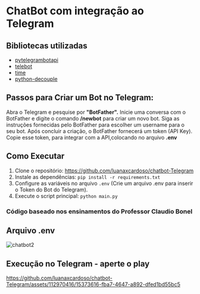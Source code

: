 # ChatBot com integração ao Telegram

## Bibliotecas utilizadas

- [pytelegrambotapi](https://github.com/eternnoir/pyTelegramBotAPI)
- [telebot](https://github.com/eternnoir/pyTelegramBotAPI)
- [time](https://docs.python.org/3/library/time.html)
- [python-decouple](https://github.com/henriquebastos/python-decouple)

## Passos para Criar um Bot no Telegram:
Abra o Telegram e pesquise por **"BotFather".**
Inicie uma conversa com o BotFather e digite o comando **/newbot** para criar um novo bot.
Siga as instruções fornecidas pelo BotFather para escolher um username para o seu bot.
Após concluir a criação, o BotFather fornecerá um token (API Key). Copie esse token, para integrar com a API,colocando no arquivo **.env**

## Como Executar
1. Clone o repositório: https://github.com/luanaxcardoso/chatbot-Telegram
2. Instale as dependências: `pip install -r requirements.txt`
3. Configure as variáveis no arquivo `.env` (Crie um arquivo .env para inserir o Token do Bot do Telegram).
4. Execute o script principal: `python main.py`
   
### Código baseado nos ensinamentos do Professor Claudio Bonel

## Arquivo .env

![chatbot2](https://github.com/luanaxcardoso/chatbot-Telegram/assets/112970416/f931046f-8214-4716-91cd-097f90e3e4ee)


## Execução no Telegram - aperte o play 
https://github.com/luanaxcardoso/chatbot-Telegram/assets/112970416/15373616-fba7-4647-a892-dfed1bd55bc5

